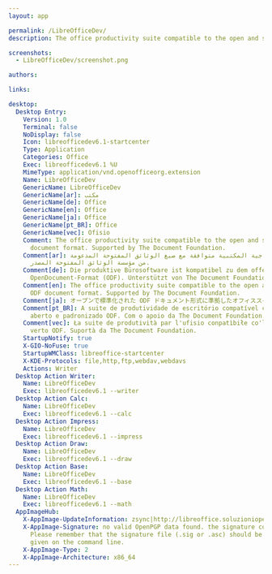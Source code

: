 ```yaml
---
layout: app

permalink: /LibreOfficeDev/
description: The office productivity suite compatible to the open and standardized ODF document format. Supported by The Document Foundation.

screenshots:
  - LibreOfficeDev/screenshot.png

authors:

links:

desktop:
  Desktop Entry:
    Version: 1.0
    Terminal: false
    NoDisplay: false
    Icon: libreofficedev6.1-startcenter
    Type: Application
    Categories: Office
    Exec: libreofficedev6.1 %U
    MimeType: application/vnd.openofficeorg.extension
    Name: LibreOfficeDev
    GenericName: LibreOfficeDev
    GenericName[ar]: مكتب
    GenericName[de]: Office
    GenericName[en]: Office
    GenericName[ja]: Office
    GenericName[pt_BR]: Office
    GenericName[vec]: Ofisio
    Comment: The office productivity suite compatible to the open and standardized ODF
      document format. Supported by The Document Foundation.
    Comment[ar]: الحقيبة اﻻنتاجية المكتبية متوافقة مع صيغ الوثائق المفتوحة المدعومة
      من مؤسسة الوثائق المفتوحة المصدر.
    Comment[de]: Die produktive Bürosoftware ist kompatibel zu dem offenen und standardisierten
      OpenDocument-Format (ODF). Unterstützt von The Document Foundation.
    Comment[en]: The office productivity suite compatible to the open and standardized
      ODF document format. Supported by The Document Foundation.
    Comment[ja]: オープンで標準化された ODF ドキュメント形式に準拠したオフィススイートです。The Document Foundation によってサポートされています。
    Comment[pt_BR]: A suite de produtividade de escritório compatível com o formato
      aberto e padronizado ODF. Com o apoio da The Document Foundation.
    Comment[vec]: Ła suite de produtività par l'ufisio conpatìbiłe co'l formato standard
      verto ODF. Suportà da The Document Foundation.
    StartupNotify: true
    X-GIO-NoFuse: true
    StartupWMClass: libreoffice-startcenter
    X-KDE-Protocols: file,http,ftp,webdav,webdavs
    Actions: Writer
  Desktop Action Writer:
    Name: LibreOfficeDev
    Exec: libreofficedev6.1 --writer
  Desktop Action Calc:
    Name: LibreOfficeDev
    Exec: libreofficedev6.1 --calc
  Desktop Action Impress:
    Name: LibreOfficeDev
    Exec: libreofficedev6.1 --impress
  Desktop Action Draw:
    Name: LibreOfficeDev
    Exec: libreofficedev6.1 --draw
  Desktop Action Base:
    Name: LibreOfficeDev
    Exec: libreofficedev6.1 --base
  Desktop Action Math:
    Name: LibreOfficeDev
    Exec: libreofficedev6.1 --math
  AppImageHub:
    X-AppImage-UpdateInformation: zsync|http://libreoffice.soluzioniopen.com/LibreOfficeDev-daily.AppImage.zsync
    X-AppImage-Signature: no valid OpenPGP data found. the signature could not be verified.
      Please remember that the signature file (.sig or .asc) should be the first file
      given on the command line.
    X-AppImage-Type: 2
    X-AppImage-Architecture: x86_64
---
```

